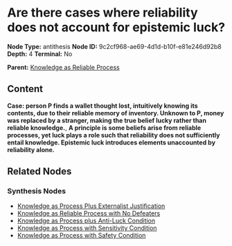 # Are there cases where reliability does not account for epistemic luck?

**Node Type:** antithesis
**Node ID:** 9c2cf968-ae69-4d1d-b10f-e81e246d92b8
**Depth:** 4
**Terminal:** No

**Parent:** [Knowledge as Reliable Process](knowledge-as-reliable-process-synthesis-ff5c39ac-284c-4b30-bc5c-9d0e7edf807e.md)

## Content

**Case: person P finds a wallet thought lost, intuitively knowing its contents, due to their reliable memory of inventory. Unknown to P, money was replaced by a stranger, making the true belief lucky rather than reliable knowledge.**, **A principle is some beliefs arise from reliable processes, yet luck plays a role such that reliability does not sufficiently entail knowledge. Epistemic luck introduces elements unaccounted by reliability alone.**

## Related Nodes

### Synthesis Nodes

- [Knowledge as Process Plus Externalist Justification](knowledge-as-process-plus-externalist-justification-synthesis-b9025e6e-a758-44de-8ca0-3e0b7f39b984.md)
- [Knowledge as Reliable Process with No Defeaters](knowledge-as-reliable-process-with-no-defeaters-synthesis-2d96e07f-3577-4719-92c4-d16232e360f0.md)
- [Knowledge as Process plus Anti-Luck Condition](knowledge-as-process-plus-anti-luck-condition-synthesis-42638ed7-9c80-4d60-b3e8-08045e0465a7.md)
- [Knowledge as Process with Sensitivity Condition](knowledge-as-process-with-sensitivity-condition-synthesis-16f5cf8e-72b8-4650-ae30-1bc593de0074.md)
- [Knowledge as Process with Safety Condition](knowledge-as-process-with-safety-condition-synthesis-ca4c2032-cd3b-4008-bad2-3ae2b0b67919.md)
